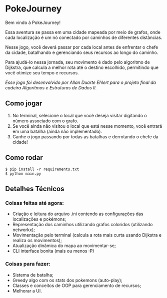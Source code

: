 # PokeJourney

Bem vindo à PokeJourney!

Essa aventura se passa em uma cidade mapeada por meio de grafos, onde cada localização é um nó conectado por caminhos de diferentes distâncias.

Nesse jogo, você deverá passar por cada local antes de enfrentar o chefe da cidade, batalhando e gerenciando seus recursos ao longo do caminho.

Para ajudá-lo nessa jornada, seu movimento é dado pelo algoritmo de Dijkstra, que calcula a melhor rota até o destino escolhido, permitindo que você otimize seu tempo e recursos.

_Esse jogo foi desenvolvido por Allan Duarte Ehlert para o projeto final da cadeira Algoritmos e Estruturas de Dados II._

## Como jogar
1. No terminal, selecione o local que você deseja visitar digitando o número associado com o grafo.
2. Se você ainda não visitou o local que está nesse momento, você entrará em uma batalha (ainda não implementado).
3. Ganhe o jogo passando por todas as batalhas e derrotando o chefe da cidade!

## Como rodar
```
$ pip install -r requirements.txt
$ python main.py
```

## Detalhes Técnicos

### Coisas feitas até agora:
- Criação e leitura do arquivo .ini contendo as configurações das localizações e pokémons;
- Representação dos caminhos utilizando grafos coloridos (utilizando networkx);
- Movimentação pelo terminal (calcula a rota mais curta usando Dijkstra e realiza os movimentos);
- Atualização dinâmica do mapa ao movimentar-se;
- CLI interface bonita (mais ou menos :P)

### Coisas para fazer:
- Sistema de batalha;
- Greedy algo com os stats dos pokemons (auto-play);
- Classes e conceitos de OOP para gerenciamento de recursos;
- Melhorar a UI.
